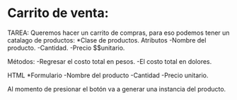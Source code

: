 # Carrito de venta: 
TAREA: 
Queremos hacer un carrito de compras, para eso podemos tener un catalago de productos: 
*Clase de productos. 
Atributos
-Nombre del producto. 
-Cantidad. 
-Precio $$unitario.

Métodos: 
-Regresar el costo total en pesos. 
-El costo total en dolores. 

HTML
*Formulario 
  -Nombre del producto
  -Cantidad
  -Precio unitario.

Al momento de presionar el botón va a generar una instancia del producto.

